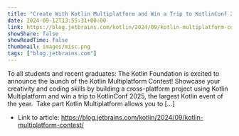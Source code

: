 ```yaml
---
title: "Create With Kotlin Multiplatform and Win a Trip to KotlinConf 2025!"
date: 2024-09-12T13:55:31+00:00
link: https://blog.jetbrains.com/kotlin/2024/09/kotlin-multiplatform-contest/
showShare: false
showReadTime: false
thumbnail: images/misc.png
tags: ["blog.jetbrains.com"]
---
```

To all students and recent graduates: The Kotlin Foundation is excited to announce the launch of the Kotlin Multiplatform Contest! Showcase your creativity and coding skills by building a cross-platform project using Kotlin Multiplatform and win a trip to KotlinConf 2025, the largest Kotlin event of the year.  Take part Kotlin Multiplatform allows you to […]

- Link to article: https://blog.jetbrains.com/kotlin/2024/09/kotlin-multiplatform-contest/